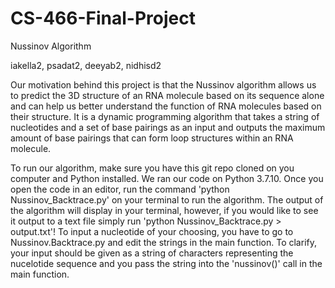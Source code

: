 # CS-466-Final-Project
Nussinov Algorithm 

iakella2, psadat2, deeyab2, nidhisd2

Our motivation behind this project is that the Nussinov algorithm allows us to predict the 3D structure of an RNA molecule based on its sequence alone and can help us better understand the function of RNA molecules based on their structure. It is a dynamic programming algorithm that takes a string of nucleotides and a set of base pairings as an input and outputs the maximum amount of base pairings that can form loop structures within an RNA molecule. 

To run our algorithm, make sure you have this git repo cloned on you computer and Python installed. We ran our code on Python 3.7.10. Once you open the code in an editor, run the command 'python Nussinov_Backtrace.py' on your terminal to run the algorithm. The output of the algorithm will display in your terminal, however, if you would like to see it output to a text file simply run 'python Nussinov_Backtrace.py > output.txt'! To input a nucleotide of your choosing, you have to go to Nussinov.Backtrace.py and edit the strings in the main function. To clarify, your input should be given as a string of characters representing the nucelotide sequence and you pass the string into the 'nussinov()' call in the main function.